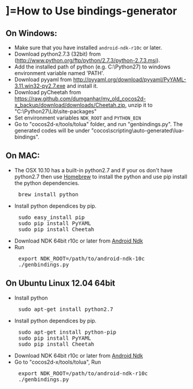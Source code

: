 ]=How to Use bindings-generator
==================

On Windows:
------------

* Make sure that you have installed `android-ndk-r10c` or later.
* Download python2.7.3 (32bit) from (http://www.python.org/ftp/python/2.7.3/python-2.7.3.msi).
* Add the installed path of python (e.g. C:\Python27) to windows environment variable named 'PATH'.
* Download pyyaml from http://pyyaml.org/download/pyyaml/PyYAML-3.11.win32-py2.7.exe and install it.
* Download pyCheetah from https://raw.github.com/dumganhar/my_old_cocos2d-x_backup/download/downloads/Cheetah.zip, unzip it to "C:\Python27\Lib\site-packages"
* Set environment variables `NDK_ROOT` and `PYTHON_BIN`
* Go to "cocos2d-x/tools/tolua" folder, and run "genbindings.py". The generated codes will be under "cocos\scripting\auto-generated\lua-bindings".


On MAC:
----------

* The OSX 10.10 has a built-in python2.7 and if your os don't have python2.7 then use [Homebrew](http://brew.sh/) to install the python and use pip install the python dependencies.
<pre>
	brew install python
</pre>

* Install python dependices by pip.
<pre>
    sudo easy_install pip
    sudo pip install PyYAML
	sudo pip install Cheetah
</pre>
    
* Download NDK 64bit r10c or later from [Android Ndk](https://developer.android.com/ndk/downloads/index.html)
* Run
<pre>
	export NDK_ROOT=/path/to/android-ndk-10c
    ./genbindings.py
</pre>


On Ubuntu Linux 12.04 64bit
------------

* Install python
<pre>
	sudo apt-get install python2.7
</pre>
* Install python dependices by pip.
<pre>
	sudo apt-get install python-pip
	sudo pip install PyYAML
	sudo pip install Cheetah
</pre>
* Download NDK 64bit r10c or later from [Android Ndk](https://developer.android.com/ndk/downloads/index.html)
* Go to "cocos2d-x/tools/tolua", Run
<pre>
	export NDK_ROOT=/path/to/android-ndk-r10c
    ./genbindings.py
</pre>
